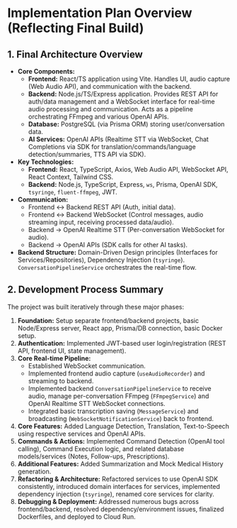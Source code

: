 # Implementation Plan Overview (Reflecting Final Build)

## 1. Final Architecture Overview

- **Core Components:**
  - **Frontend:** React/TS application using Vite. Handles UI, audio capture (Web Audio API), and communication with the backend.
  - **Backend:** Node.js/TS/Express application. Provides REST API for auth/data management and a WebSocket interface for real-time audio processing and communication. Acts as a pipeline orchestrating FFmpeg and various OpenAI APIs.
  - **Database:** PostgreSQL (via Prisma ORM) storing user/conversation data.
  - **AI Services:** OpenAI APIs (Realtime STT via WebSocket, Chat Completions via SDK for translation/commands/language detection/summaries, TTS API via SDK).
- **Key Technologies:**
  - **Frontend:** React, TypeScript, Axios, Web Audio API, WebSocket API, React Context, Tailwind CSS.
  - **Backend:** Node.js, TypeScript, Express, `ws`, Prisma, OpenAI SDK, `tsyringe`, `fluent-ffmpeg`, JWT.
- **Communication:**
  - Frontend <-> Backend REST API (Auth, initial data).
  - Frontend <-> Backend WebSocket (Control messages, audio streaming input, receiving processed data/audio).
  - Backend -> OpenAI Realtime STT (Per-conversation WebSocket for audio).
  - Backend -> OpenAI APIs (SDK calls for other AI tasks).
- **Backend Structure:** Domain-Driven Design principles (Interfaces for Services/Repositories), Dependency Injection (`tsyringe`). `ConversationPipelineService` orchestrates the real-time flow.

## 2. Development Process Summary

The project was built iteratively through these major phases:

1.  **Foundation:** Setup separate frontend/backend projects, basic Node/Express server, React app, Prisma/DB connection, basic Docker setup.
2.  **Authentication:** Implemented JWT-based user login/registration (REST API, frontend UI, state management).
3.  **Core Real-time Pipeline:**
    - Established WebSocket communication.
    - Implemented frontend audio capture (`useAudioRecorder`) and streaming to backend.
    - Implemented backend `ConversationPipelineService` to receive audio, manage per-conversation FFmpeg (`FFmpegService`) and OpenAI Realtime STT WebSocket connections.
    - Integrated basic transcription saving (`MessageService`) and broadcasting (`WebSocketNotificationService`) back to frontend.
4.  **Core Features:** Added Language Detection, Translation, Text-to-Speech using respective services and OpenAI APIs.
5.  **Commands & Actions:** Implemented Command Detection (OpenAI tool calling), Command Execution logic, and related database models/services (Notes, Follow-ups, Prescriptions).
6.  **Additional Features:** Added Summarization and Mock Medical History generation.
7.  **Refactoring & Architecture:** Refactored services to use OpenAI SDK consistently, introduced domain interfaces for services, implemented dependency injection (`tsyringe`), renamed core services for clarity.
8.  **Debugging & Deployment:** Addressed numerous bugs across frontend/backend, resolved dependency/environment issues, finalized Dockerfiles, and deployed to Cloud Run.
